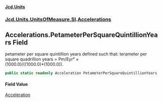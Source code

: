 #### [Jcd.Units](index.md 'index')
### [Jcd.Units.UnitsOfMeasure.SI](Jcd.Units.UnitsOfMeasure.SI.md 'Jcd.Units.UnitsOfMeasure.SI').[Accelerations](Accelerations.md 'Jcd.Units.UnitsOfMeasure.SI.Accelerations')

## Accelerations.PetameterPerSquareQuintillionYears Field

petameter per square quintillion years defined such that: terameter per square quadrillion years = Pm/Eyr² ×  
(1000.0)/((1000.0)*(1000.0)).

```csharp
public static readonly Acceleration PetameterPerSquareQuintillionYears;
```

#### Field Value
[Acceleration](Acceleration.md 'Jcd.Units.UnitTypes.Acceleration')